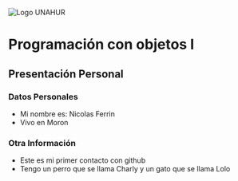 ![Logo UNAHUR](./UNAHUR.png)

# Programación con objetos I
## Presentación Personal

### Datos Personales
- Mi nombre es: Nicolas Ferrin
- Vivo en Moron


### Otra Información
- Este es mi primer contacto con github
- Tengo un perro que se llama Charly y un gato que se llama Lolo
